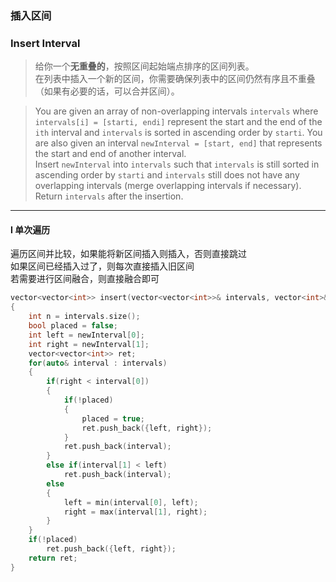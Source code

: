 ### 插入区间
### Insert Interval

> 给你一个**无重叠的**，按照区间起始端点排序的区间列表。  
> 在列表中插入一个新的区间，你需要确保列表中的区间仍然有序且不重叠（如果有必要的话，可以合并区间）。  

> You are given an array of non-overlapping intervals `intervals` where `intervals[i] = [starti, endi]` represent the start and the end of the `ith` interval and `intervals` is sorted in ascending order by `starti`. You are also given an interval `newInterval = [start, end]` that represents the start and end of another interval.  
> Insert `newInterval` into `intervals` such that `intervals` is still sorted in ascending order by `starti` and `intervals` still does not have any overlapping intervals (merge overlapping intervals if necessary).  
> Return `intervals` after the insertion.  

----------

#### I 单次遍历

遍历区间并比较，如果能将新区间插入则插入，否则直接跳过  
如果区间已经插入过了，则每次直接插入旧区间  
若需要进行区间融合，则直接融合即可

```cpp
vector<vector<int>> insert(vector<vector<int>>& intervals, vector<int>& newInterval) 
{
    int n = intervals.size();
    bool placed = false;
    int left = newInterval[0];
    int right = newInterval[1];
    vector<vector<int>> ret;
    for(auto& interval : intervals)
    {
        if(right < interval[0])
        {
            if(!placed)
            {
                placed = true;
                ret.push_back({left, right});
            }
            ret.push_back(interval);
        }
        else if(interval[1] < left)
            ret.push_back(interval);
        else
        {
            left = min(interval[0], left);
            right = max(interval[1], right);
        }
    }
    if(!placed)
        ret.push_back({left, right});
    return ret;
}
```
